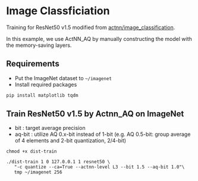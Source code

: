 # Image Classficiation
Training for ResNet50 v1.5 modified from [actnn/image_classification](https://github.com/ucbrise/actnn/tree/main/image_classification).

In this example, we use ActNN_AQ by manually constructing the model with the memory-saving layers.

## Requirements
- Put the ImageNet dataset to `~/imagenet`
- Install required packages
```bash
pip install matplotlib tqdm
```

## Train ResNet50 v1.5 by Actnn_AQ on ImageNet 
- bit : target average precision
- aq-bit : utilize AQ 0.x-bit instead of 1-bit (e.g. AQ 0.5-bit: group average of 4 elements and 2-bit quantization, 2/4-bit)
```
chmod +x dist-train

./dist-train 1 0 127.0.0.1 1 resnet50 \
   "-c quantize --ca=True --actnn-level L3 --bit 1.5 --aq-bit 1.0"\
   tmp ~/imagenet 256
```
